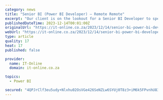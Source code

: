 ```yaml
---
category: news
title: "Senior BI (Power BI Developer) – Remote Remote"
excerpt: "Our client is on the lookout for a Senior BI Developer to spearhead the transition from traditional on-premises SQL reporting to cutting-edge cloud technologies like Snowflake, DBT, and Power BI!"
publishedDateTime: 2023-12-14T00:01:00Z
originalUrl: "https://it-online.co.za/2023/12/14/senior-bi-power-bi-developer-remote-remote/"
webUrl: "https://it-online.co.za/2023/12/14/senior-bi-power-bi-developer-remote-remote/"
type: article
quality: 17
heat: 17
published: false

provider:
  name: IT-Online
  domain: it-online.co.za

topics:
  - Power BI

secured: "4QPJrClf3eu5udy+Nlxhu02OsVGe426SeNZLw6SYUj0T8z3+iM6k5FPvnhU83jX2RYPps/VbJm6wJHfSowIwVNWh2dYQWmeft6Jj/Ji0IlXrUru2f8xxefsHr0qdlsh3eoEnmGN5R+qkpCwE3dzOA4eByo1Wmysal+2olVytX+2G23yMGg+9t+UyjGlNWbWksfi03stoJpxIjkbTiyNzw/Yq2zlSuquHCz20bvGhVl2SO/0eZu26SkTX4qynxOJA83j/jU/c/tGWV2/ACMBE0atY76nCW9XDq5kfI5H8WgMx/WyqGpth0QGghYYeQeg5Hobeq0Ge7KMPYK0NvJOzqlVFdh0YH2LyoVWqQpuVRFA=;Rqnpi6mMmi/EnWnEEz5MmA=="
---
```



